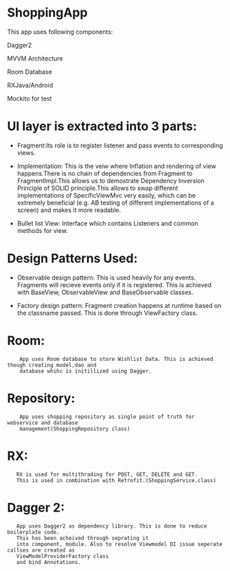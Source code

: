 # ShoppingApp
 
This app uses following components:

Dagger2

 MVVM Architecture

 Room Database

 RXJava/Android

 Mockito for test

# UI layer is extracted into 3 parts: 

*  Fragment:Its role is to register listener and pass events to corresponding views.
           
* Implementation: This is the veiw where Inflation and rendering of view happens.There is no chain of dependencies from Fragment to   FragmentImpl.This allows us to demostrate Dependency Inversion Principle of SOLID principle.This allows to swap different implementations of SpecificViewMvc very easily, which can be extremely beneficial (e.g. AB testing of different implementations of a screen) and makes it more readable.
           
* Bullet list View: Interface which contains Listeners and common methods for view.
           
# Design Patterns Used:
* Observable design pattern: This is used heavily for any events. Fragments will recieve events only if it is registered.
This is achieved with BaseView, ObservableView and BaseObservable classes.
            
* Factory design pattern:  Fragment creation happens at runtime based on the classname passed. This is done 
through ViewFactory class.
                
# Room: 
        App uses Room database to store Wishlist Data. This is achieved though creating model,dao and 
        database whihc is initillized using Dagger.
        
# Repository:
        App uses shopping repository as single point of truth for webservice and database 
        management(ShoppingRepository class)
        
# RX:
       RX is used for multithrading for POST, GET, DELETE and GET. 
       This is used in combination with Retrofit.(ShoppingService.class)
        
# Dagger 2:
       App uses Dagger2 as dependency library. This is done to reduce boilerplate code. 
       This has been acheived through seprating it 
       into component, module. Also to resolve Viewmodel DI issue seperate callses are created as 
       ViewModelProviderFactory class 
       and bind Annotations.




